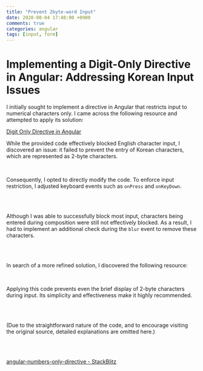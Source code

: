 ```yaml
---
title: "Prevent 2byte-word Input"
date: 2020-08-04 17:48:00 +0900
comments: true
categories: angular
tags: [input, form]
---
```



# Implementing a Digit-Only Directive in Angular: Addressing Korean Input Issues

I initially sought to implement a directive in Angular that restricts input to numerical characters only. I came across the following resource and attempted to apply its solution:

[Digit Only Directive in Angular](https://codeburst.io/digit-only-directive-in-angular-3db8a94d80c3)

While the provided code effectively blocked English character input, I discovered an issue: it failed to prevent the entry of Korean characters, which are represented as 2-byte characters.

<br>

Consequently, I opted to directly modify the code. To enforce input restriction, I adjusted keyboard events such as `onPress` and `onKeyDown`.

<br><br>

Although I was able to successfully block most input, characters being entered during composition were still not effectively blocked. As a result, I had to implement an additional check during the `blur` event to remove these characters.

<br><br>

In search of a more refined solution, I discovered the following resource:

<br>

Applying this code prevents even the brief display of 2-byte characters during input. Its simplicity and effectiveness make it highly recommended.

<br><br>

(Due to the straightforward nature of the code, and to encourage visiting the original source, detailed explanations are omitted here.)

<br/><br/>

[angular-numbers-only-directive - StackBlitz](https://stackblitz.com/edit/angular-numbers-only-directive?file=app%2Fnumbers-only.directive.ts)